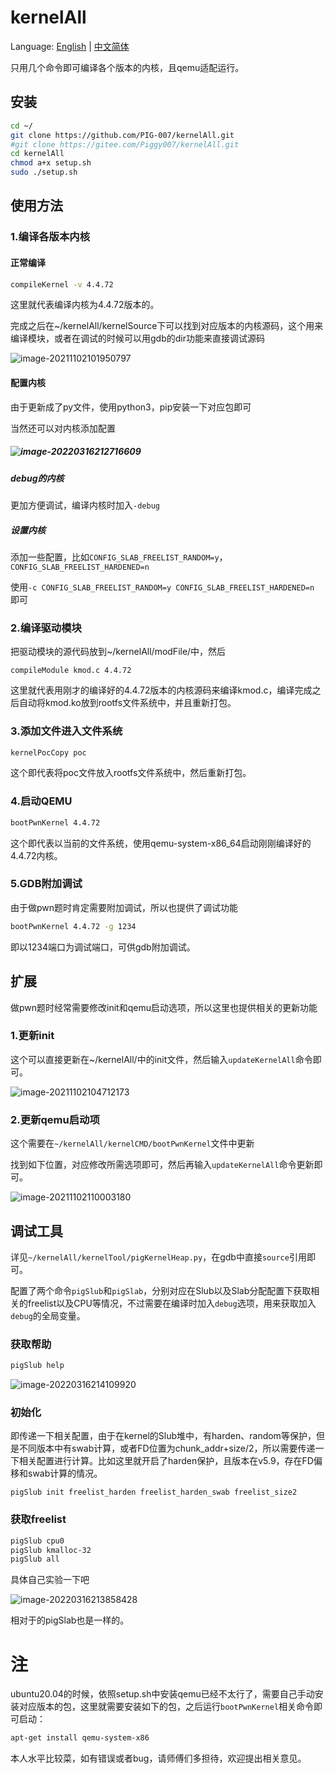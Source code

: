 # kernelAll

Language: [English](https://github.com/PIG-007/kernelAll/blob/master/README_en-US.md) | [中文简体](https://github.com/PIG-007/kernelAll/blob/master/README.md)

只用几个命令即可编译各个版本的内核，且qemu适配运行。

## 安装

```bash
cd ~/
git clone https://github.com/PIG-007/kernelAll.git
#git clone https://gitee.com/Piggy007/kernelAll.git
cd kernelAll
chmod a+x setup.sh
sudo ./setup.sh
```

## 使用方法

### 1.编译各版本内核

#### 正常编译

```bash
compileKernel -v 4.4.72
```

这里就代表编译内核为4.4.72版本的。

完成之后在~/kernelAll/kernelSource下可以找到对应版本的内核源码，这个用来编译模块，或者在调试的时候可以用gdb的dir功能来直接调试源码

![image-20211102101950797](https://pig-007.oss-cn-beijing.aliyuncs.com/img/20211102101957.png)

#### 配置内核

由于更新成了py文件，使用python3，pip安装一下对应包即可

当然还可以对内核添加配置

##### ![image-20220316212716609](https://pig-007.oss-cn-beijing.aliyuncs.com/img/202203162127735.png)

##### debug的内核

更加方便调试，编译内核时加入`-debug`

##### 设置内核

添加一些配置，比如`CONFIG_SLAB_FREELIST_RANDOM=y`，`CONFIG_SLAB_FREELIST_HARDENED=n`

使用`-c CONFIG_SLAB_FREELIST_RANDOM=y CONFIG_SLAB_FREELIST_HARDENED=n `即可

### 2.编译驱动模块

把驱动模块的源代码放到~/kernelAll/modFile/中，然后

```
compileModule kmod.c 4.4.72
```

这里就代表用刚才的编译好的4.4.72版本的内核源码来编译kmod.c，编译完成之后自动将kmod.ko放到rootfs文件系统中，并且重新打包。

### 3.添加文件进入文件系统

```bash
kernelPocCopy poc
```

这个即代表将poc文件放入rootfs文件系统中，然后重新打包。

### 4.启动QEMU

```bash
bootPwnKernel 4.4.72
```

这个即代表以当前的文件系统，使用qemu-system-x86_64启动刚刚编译好的4.4.72内核。

### 5.GDB附加调试

由于做pwn题时肯定需要附加调试，所以也提供了调试功能

```bash
bootPwnKernel 4.4.72 -g 1234
```

即以1234端口为调试端口，可供gdb附加调试。



## 扩展

做pwn题时经常需要修改init和qemu启动选项，所以这里也提供相关的更新功能

### 1.更新init

这个可以直接更新在~/kernelAll/中的init文件，然后输入`updateKernelAll`命令即可。

![image-20211102104712173](https://pig-007.oss-cn-beijing.aliyuncs.com/img/20211102104712.png)

### 2.更新qemu启动项

这个需要在`~/kernelAll/kernelCMD/bootPwnKernel`文件中更新

找到如下位置，对应修改所需选项即可，然后再输入`updateKernelAll`命令更新即可。

![image-20211102110003180](https://pig-007.oss-cn-beijing.aliyuncs.com/img/20211102110003.png)

## 调试工具

详见`~/kernelAll/kernelTool/pigKernelHeap.py`，在gdb中直接`source`引用即可。

配置了两个命令`pigSlub`和`pigSlab`，分别对应在Slub以及Slab分配配置下获取相关的freelist以及CPU等情况，不过需要在编译时加入`debug`选项，用来获取加入`debug`的全局变量。

### 获取帮助

```bash
pigSlub help
```

![image-20220316214109920](https://pig-007.oss-cn-beijing.aliyuncs.com/img/202203162141025.png)

### 初始化

即传递一下相关配置，由于在kernel的Slub堆中，有harden、random等保护，但是不同版本中有swab计算，或者FD位置为chunk_addr+size/2，所以需要传递一下相关配置进行计算。比如这里就开启了harden保护，且版本在v5.9，存在FD偏移和swab计算的情况。

```
pigSlub init freelist_harden freelist_harden_swab freelist_size2
```

### 获取freelist

```bash
pigSlub cpu0
pigSlub kmalloc-32
pigSlub all
```

具体自己实验一下吧

![image-20220316213858428](https://pig-007.oss-cn-beijing.aliyuncs.com/img/202203162138641.png)

相对于的pigSlab也是一样的。



# 注

ubuntu20.04的时候，依照setup.sh中安装qemu已经不太行了，需要自己手动安装对应版本的包，这里就需要安装如下的包，之后运行`bootPwnKernel`相关命令即可启动：

```bash
apt-get install qemu-system-x86
```

本人水平比较菜，如有错误或者bug，请师傅们多担待，欢迎提出相关意见。

